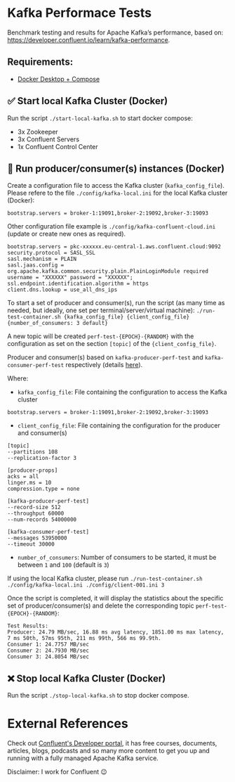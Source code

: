 # Kafka Performace Tests

Benchmark testing and results for Apache Kafka’s performance, based on: https://developer.confluent.io/learn/kafka-performance.

## Requirements:
- [Docker Desktop + Compose](https://www.docker.com/products/docker-desktop)

## :white_check_mark: Start local Kafka Cluster (Docker)
Run the script `./start-local-kafka.sh` to start docker compose:
 - 3x Zookeeper
 - 3x Confluent Servers
 - 1x Confluent Control Center

## :memo: Run producer/consumer(s) instances (Docker)
Create a configuration file to access the Kafka cluster (`kafka_config_file`). Please refere to the file `./config/kafka-local.ini` for the local Kafka cluster (Docker):
```
bootstrap.servers = broker-1:19091,broker-2:19092,broker-3:19093
```

Other configuration file example is `./config/kafka-confluent-cloud.ini` (update or create new ones as required).
```
bootstrap.servers = pkc-xxxxxx.eu-central-1.aws.confluent.cloud:9092
security.protocol = SASL_SSL
sasl.mechanism = PLAIN
sasl.jaas.config = org.apache.kafka.common.security.plain.PlainLoginModule required username = "XXXXXX" password = "XXXXXX";
ssl.endpoint.identification.algorithm = https
client.dns.lookup = use_all_dns_ips
```

To start a set of producer and consumer(s), run the script (as many time as needed, but ideally, one set per terminal/server/virtual machine): `./run-test-container.sh {kafka_config_file} {client_config_file} {number_of_consumers: 3 default}`

A new topic will be created `perf-test-{EPOCH}-{RANDOM}` with the configuration as set on the section `[topic]` of the `{client_config_file}`.

Producer and consumer(s) based on `kafka-producer-perf-test` and `kafka-consumer-perf-test` respectively (details [here](https://cwiki.apache.org/confluence/display/KAFKA/Performance+testing)).

Where:
 - `kafka_config_file`: File containing the configuration to access the Kafka cluster
 ```
bootstrap.servers = broker-1:19091,broker-2:19092,broker-3:19093
 ```
 - `client_config_file`: File containing the configuration for the producer and consumer(s)
 ```
[topic]
--partitions 108
--replication-factor 3

[producer-props]
acks = all
linger.ms = 10
compression.type = none

[kafka-producer-perf-test]
--record-size 512
--throughput 60000
--num-records 54000000

[kafka-consumer-perf-test]
--messages 53950000
--timeout 30000
 ```
 - `number_of_consumers`: Number of consumers to be started, it must be between `1` and `100` (default is `3`)

If using the local Kafka cluster, please run `./run-test-container.sh ./config/kafka-local.ini ./config/client-001.ini 3`

Once the script is completed, it will display the statistics about the specific set of producer/consumer(s) and delete the corresponding topic `perf-test-{EPOCH}-{RANDOM}`:
```
Test Results:
Producer: 24.79 MB/sec, 16.88 ms avg latency, 1851.00 ms max latency, 7 ms 50th, 57ms 95th, 211 ms 99th, 566 ms 99.9th.
Consumer 1: 24.7757 MB/sec
Consumer 2: 24.7930 MB/sec
Consumer 3: 24.8054 MB/sec
```

## :x: Stop local Kafka Cluster (Docker)
Run the script `./stop-local-kafka.sh` to stop docker compose.

# External References
Check out [Confluent's Developer portal](https://developer.confluent.io), it has free courses, documents, articles, blogs, podcasts and so many more content to get you up and running with a fully managed Apache Kafka service.

Disclaimer: I work for Confluent :wink: